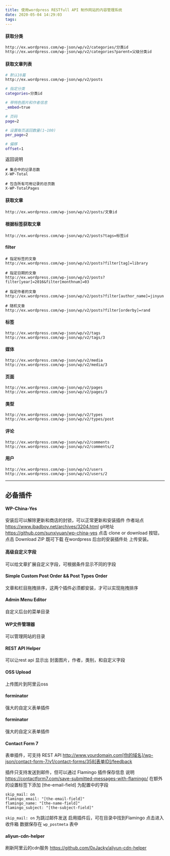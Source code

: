 ```yaml
---
title: 使用wordpress RESTfull API 制作网站的内容管理系统
date: 2020-05-04 14:29:03
tags:
---
```

#### 获取分类
```bash
http://ex.wordpress.com/wp-json/wp/v2/categories/分类id
http://ex.wordpress.com/wp-json/wp/v2/categories?parent=父级分类id
```

#### 获取文章列表
```bash
# 默认10篇
http://ex.wordpress.com/wp-json/wp/v2/posts

# 指定分类
categories=分类id

# 带特色图片和作者信息
_embed=true

# 页码
page=2

# 设置每页返回数量(1~100)
per_page=2

# 偏移
offset=1

```
返回说明
```
# 集合中的记录总数
X-WP-Total

# 包含所有可用记录的总页数
X-WP-TotalPages
```

#### 获取文章
```
http://ex.wordpress.com/wp-json/wp/v2/posts/文章id
```

#### 根据标签获取文章
```
http://ex.wordpress.com/wp-json/wp/v2/posts?tags=标签id
```

#### filter
```
# 指定标签的文章
http://ex.wordpress.com/wp-json/wp/v2/posts?filter[tag]=library

# 指定日期的文章
http://ex.wordpress.com/wp-json/wp/v2/posts?filter[year]=2016&filter[monthnum]=03

# 指定作者的文章
http://ex.wordpress.com/wp-json/wp/v2/posts?filter[author_name]=jinyun

# 随机文章
http://ex.wordpress.com/wp-json/wp/v2/posts?filter[orderby]=rand
```

#### 标签
```
http://ex.wordpress.com/wp-json/wp/v2/tags
http://ex.wordpress.com/wp-json/wp/v2/tags/3
```

#### 媒体
```
http://ex.wordpress.com/wp-json/wp/v2/media
http://ex.wordpress.com/wp-json/wp/v2/media/3
```

#### 页面
```
http://ex.wordpress.com/wp-json/wp/v2/pages
http://ex.wordpress.com/wp-json/wp/v2/pages/3
```

#### 类型
```
http://ex.wordpress.com/wp-json/wp/v2/types
http://ex.wordpress.com/wp-json/wp/v2/types/post
```

#### 评论
```
http://ex.wordpress.com/wp-json/wp/v2/comments
http://ex.wordpress.com/wp-json/wp/v2/comments/2
```

#### 用户
```
http://ex.wordpress.com/wp-json/wp/v2/users
http://ex.wordpress.com/wp-json/wp/v2/users/2
```

---
## 必备插件
#### WP-China-Yes
安装后可以解除更新和商店的封锁，可以正常更新和安装插件
作者站点 https://www.ibadboy.net/archives/3204.html
git地址 https://github.com/sunxiyuan/wp-china-yes
点击 clone or download 按钮，点击 Download ZIP 既可下载
在wordpress 后台的安装插件处 上传安装。

#### 高级自定义字段
可以给文章扩展自定义字段，可根据条件显示不同的字段

#### Simple Custom Post Order && Post Types Order
文章和栏目拖拽排序，这两个插件必须都安装，才可以实现拖拽排序

#### Admin Menu Editor
自定义后台的菜单目录

#### WP文件管理器
可以管理网站的目录

#### REST API Helper
可以让rest api 显示出 封面图片，作者，类别，和自定义字段

#### OSS Upload
上传图片到阿里云oss

#### forminator
强大的自定义表单插件

#### forminator
强大的自定义表单插件

#### Contact Form 7
表单插件，可支持 REST API
http://www.yourdomain.com[你的域名]/wp-json/contact-form-7/v1/contact-forms/358[表单ID]/feedback

插件只支持发送到邮件，但可以通过 Flamingo 插件保存信息
说明 https://contactform7.com/save-submitted-messages-with-flamingo/
在额外的设置标签下添加 [the-email-field] 为配置中的字段 
```
skip_mail: on
flamingo_email: "[the-email-field]"
flamingo_name: "[the-name-field]"
flamingo_subject: "[the-subject-field]"
```
`skip_mail: on` 为跳过邮件发送
启用插件后，可在目录中找到Flamingo 点击进入收件箱
数据保存在 `wp_postmeta` 表中


#### aliyun-cdn-helper
刷新阿里云的cdn服务
https://github.com/0xJacky/aliyun-cdn-helper
